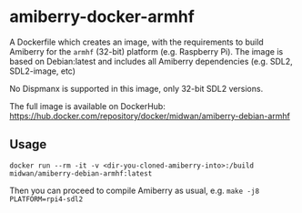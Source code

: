 # amiberry-docker-armhf

A Dockerfile which creates an image, with the requirements to build Amiberry for the `armhf` (32-bit) platform (e.g. Raspberry Pi).
The image is based on Debian:latest and includes all Amiberry dependencies (e.g. SDL2, SDL2-image, etc)

No Dispmanx is supported in this image, only 32-bit SDL2 versions.

The full image is available on DockerHub: <https://hub.docker.com/repository/docker/midwan/amiberry-debian-armhf>

## Usage
`docker run --rm -it -v <dir-you-cloned-amiberry-into>:/build midwan/amiberry-debian-armhf:latest`

Then you can proceed to compile Amiberry as usual, e.g. `make -j8 PLATFORM=rpi4-sdl2`
